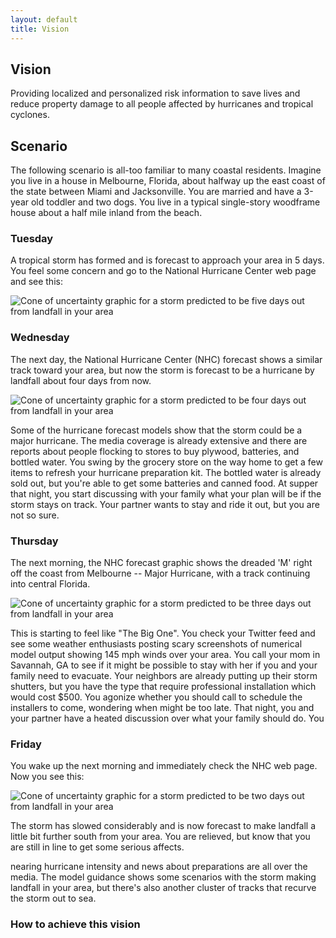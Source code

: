 ```yaml
---
layout: default
title: Vision
---
```


## Vision ##

Providing localized and personalized risk information to save lives and reduce property damage to all people affected by hurricanes and tropical cyclones.

## Scenario ##

The following scenario is all-too familiar to many coastal residents. Imagine you live in a house in Melbourne, Florida, about halfway up the east coast of the state between Miami and Jacksonville. You are married and have a 3-year old toddler and two dogs. You live in a typical single-story woodframe house about a half mile inland from the beach.

### Tuesday ###

A tropical storm has formed and is forecast to approach your area in 5 days. You feel some concern and go to the National Hurricane Center web page and see this:

<img src="../../../images/dorian_day5" alt="Cone of uncertainty graphic for a storm predicted to be five days out from landfall in your area" style="display: block; margin: auto; max-height: 600px;">

### Wednesday ###

The next day, the National Hurricane Center (NHC) forecast shows a similar track toward your area, but now the storm is forecast to be a hurricane by landfall about four days from now. 

<img src="../../../images/dorian_day4" alt="Cone of uncertainty graphic for a storm predicted to be four days out from landfall in your area" style="display: block; margin: auto; max-height: 600px;">

Some of the hurricane forecast models show that the storm could be a major hurricane. The media coverage is already extensive and there are reports about people flocking to stores to buy plywood, batteries, and bottled water. You swing by the grocery store on the way home to get a few items to refresh your hurricane preparation kit. The bottled water is already sold out, but you're able to get some batteries and canned food. At supper that night, you start discussing with your family what your plan will be if the storm stays on track. Your partner wants to stay and ride it out, but you are not so sure.   

### Thursday ###

The next morning, the NHC forecast graphic shows the dreaded 'M' right off the coast from Melbourne -- Major Hurricane, with a track continuing into central Florida. 

<img src="../../../images/dorian_day3" alt="Cone of uncertainty graphic for a storm predicted to be three days out from landfall in your area" style="display: block; margin: auto; max-height: 600px;">

This is starting to feel like "The Big One". You check your Twitter feed and see some weather enthusiasts posting scary screenshots of numerical model output showing 145 mph winds over your area. You call your mom in Savannah, GA to see if it might be possible to stay with her if you and your family need to evacuate. Your neighbors are already putting up their storm shutters, but you have the type that require professional installation which would cost $500. You agonize whether you should call to schedule the installers to come, wondering when might be too late. That night, you and your partner have a heated discussion over what your family should do. You

### Friday ###

You wake up the next morning and immediately check the NHC web page. Now you see this:

<img src="../../../images/dorian_day2" alt="Cone of uncertainty graphic for a storm predicted to be two days out from landfall in your area" style="display: block; margin: auto; max-height: 600px;">

The storm has slowed considerably and is now forecast to make landfall a little bit further south from your area. You are relieved, but know that you are still in line to get some serious affects. 



nearing hurricane intensity and news about preparations are all over the media. The model guidance shows some scenarios with the storm making landfall in your area, but there's also another cluster of tracks that recurve the storm out to sea.   



### How to achieve this vision ###


